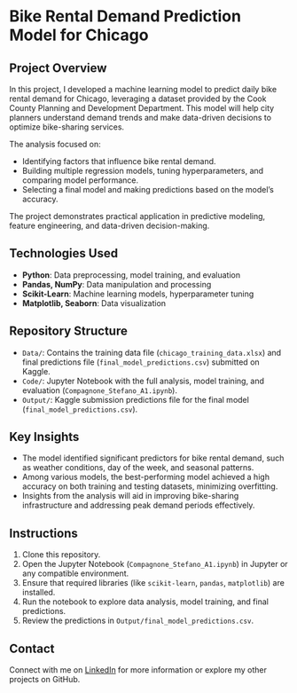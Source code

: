 # Bike Rental Demand Prediction Model for Chicago

## Project Overview
In this project, I developed a machine learning model to predict daily bike rental demand for Chicago, leveraging a dataset provided by the Cook County Planning and Development Department. This model will help city planners understand demand trends and make data-driven decisions to optimize bike-sharing services.

The analysis focused on:
- Identifying factors that influence bike rental demand.
- Building multiple regression models, tuning hyperparameters, and comparing model performance.
- Selecting a final model and making predictions based on the model’s accuracy.

The project demonstrates practical application in predictive modeling, feature engineering, and data-driven decision-making.

## Technologies Used
- **Python**: Data preprocessing, model training, and evaluation
- **Pandas, NumPy**: Data manipulation and processing
- **Scikit-Learn**: Machine learning models, hyperparameter tuning
- **Matplotlib, Seaborn**: Data visualization

## Repository Structure
- `Data/`: Contains the training data file (`chicago_training_data.xlsx`) and final predictions file (`final_model_predictions.csv`) submitted on Kaggle.
- `Code/`: Jupyter Notebook with the full analysis, model training, and evaluation (`Compagnone_Stefano_A1.ipynb`).
- `Output/`: Kaggle submission predictions file for the final model (`final_model_predictions.csv`).

## Key Insights
- The model identified significant predictors for bike rental demand, such as weather conditions, day of the week, and seasonal patterns.
- Among various models, the best-performing model achieved a high accuracy on both training and testing datasets, minimizing overfitting.
- Insights from the analysis will aid in improving bike-sharing infrastructure and addressing peak demand periods effectively.

## Instructions
1. Clone this repository.
2. Open the Jupyter Notebook (`Compagnone_Stefano_A1.ipynb`) in Jupyter or any compatible environment.
3. Ensure that required libraries (like `scikit-learn`, `pandas`, `matplotlib`) are installed.
4. Run the notebook to explore data analysis, model training, and final predictions.
5. Review the predictions in `Output/final_model_predictions.csv`.

## Contact
Connect with me on [LinkedIn](https://www.linkedin.com/in/stefano-compagnone98/) for more information or explore my other projects on GitHub.
